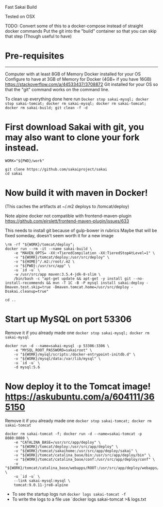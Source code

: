 Fast Sakai Build

Tested on OSX

TODO: 
  Convert some of this to a docker-compose instead of straight docker commands
  Put the git into the "build" container so that you can skip that step (Though useful to have)

# Pre-requisites
--------------
Computer with at least 8GB of Memory
Docker installed for your OS
  Configure to have at 3GB of Memory for Docker (4GB+ if you have 16GB)
  https://stackoverflow.com/a/44533437/3708872
Git installed for your OS so that the "git" command works on the command line.

To clean up everything done here run
`Docker stop sakai-mysql; docker stop sakai-tomcat; docker rm sakai-mysql; docker rm sakai-tomcat; docker rm sakai-build; git clean -f -d`

# First download Sakai with git, you may also want to clone your fork instead.
```
WORK="${PWD}/work"

git clone https://github.com/sakaiproject/sakai
cd sakai
```
# Now build it with maven in Docker! 
(This caches the artifacts at ~/.m2 deploys to /tomcat/deploy)

Note alpine docker not compatible with frontend-maven-plugin 
https://github.com/eirslett/frontend-maven-plugin/issues/633

This needs to install git because of gulp-bower in rubrics
Maybe that will be fixed someday, doesn't seem worth it for a new image
```
\rm -rf "${WORK}/tomcat/deploy"; 
docker run --rm -it --name sakai-build \
    -e "MAVEN_OPTS= -XX:+TieredCompilation -XX:TieredStopAtLevel=1" \
    -v "${WORK}/tomcat/deploy:/usr/src/deploy" \
    -v "${HOME}"/.m2:/root/.m2 \
    -v "${PWD}:/usr/src/app" \
    -u `id -u` \
    -w /usr/src/app maven:3.5.4-jdk-8-slim \
    /bin/bash -c "apt-get update && apt-get -y install git --no-install-recommends && mvn -T 1C -B -P mysql install sakai:deploy -Dmaven.test.skip=true -Dmaven.tomcat.home=/usr/src/deploy -Dsakai.cleanup=true" 

cd ..
```

# Start up MySQL on port 53306
Remove it if you already made one
`docker stop sakai-mysql; docker rm sakai-mysql`
```
docker run -d --name=sakai-mysql -p 53306:3306 \
    -e "MYSQL_ROOT_PASSWORD=sakairoot" \
    -v "${WORK}/mysql/scripts:/docker-entrypoint-initdb.d" \
    -v "${WORK}/mysql/data:/var/lib/mysql" \
    -u `id -u` \
    -d mysql:5.6
```
# Now deploy it to the Tomcat image! https://askubuntu.com/a/604111/365150

Remove it if you already made one
`docker stop sakai-tomcat; docker rm sakai-tomcat`
```
docker rm sakai-tomcat -f; docker run -d --name=sakai-tomcat -p 8080:8080 \
    -e "CATALINA_BASE=/usr/src/app/deploy" \
    -v "${WORK}/tomcat/deploy:/usr/src/app/deploy" \
    -v "${WORK}/tomcat/sakaihome:/usr/src/app/deploy/sakai" \
    -v "${WORK}/tomcat/catalina_base/bin:/usr/src/app/deploy/bin" \
    -v "${WORK}/tomcat/catalina_base/conf:/usr/src/app/deploy/conf" \
    -v "${WORK}/tomcat/catalina_base/webapps/ROOT:/usr/src/app/deploy/webapps/ROOT" \
    -u `id -u` \
    --link sakai-mysql:mysql \
    tomcat:9.0.11-jre8-alpine
```
* To see the startup logs run 
`docker logs sakai-tomcat -f`
* To write the logs to a file use
`docker logs sakai-tomcat >& logs.txt
